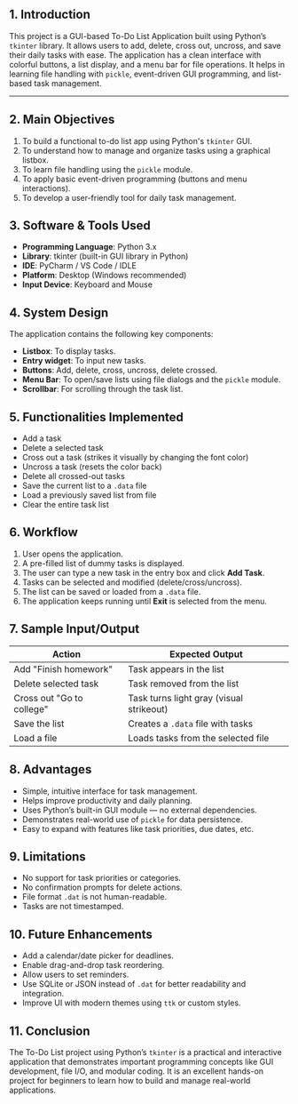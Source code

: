 
## **1. Introduction**

This project is a GUI-based To-Do List Application built using Python’s `tkinter` library. It allows users to add, delete, cross out, uncross, and save their daily tasks with ease. The application has a clean interface with colorful buttons, a list display, and a menu bar for file operations. It helps in learning file handling with `pickle`, event-driven GUI programming, and list-based task management.

---

## **2. Main Objectives**

1. To build a functional to-do list app using Python's `tkinter` GUI.
2. To understand how to manage and organize tasks using a graphical listbox.
3. To learn file handling using the `pickle` module.
4. To apply basic event-driven programming (buttons and menu interactions).
5. To develop a user-friendly tool for daily task management.

## **3. Software & Tools Used**

* **Programming Language**: Python 3.x
* **Library**: tkinter (built-in GUI library in Python)
* **IDE**: PyCharm / VS Code / IDLE
* **Platform**: Desktop (Windows recommended)
* **Input Device**: Keyboard and Mouse

## **4. System Design**

The application contains the following key components:

* **Listbox**: To display tasks.
* **Entry widget**: To input new tasks.
* **Buttons**: Add, delete, cross, uncross, delete crossed.
* **Menu Bar**: To open/save lists using file dialogs and the `pickle` module.
* **Scrollbar**: For scrolling through the task list.
## **5. Functionalities Implemented**

* Add a task
* Delete a selected task
* Cross out a task (strikes it visually by changing the font color)
* Uncross a task (resets the color back)
* Delete all crossed-out tasks
* Save the current list to a `.data` file
* Load a previously saved list from file
* Clear the entire task list
## **6. Workflow**

1. User opens the application.
2. A pre-filled list of dummy tasks is displayed.
3. The user can type a new task in the entry box and click **Add Task**.
4. Tasks can be selected and modified (delete/cross/uncross).
5. The list can be saved or loaded from a `.data` file.
6. The application keeps running until **Exit** is selected from the menu.

## **7. Sample Input/Output**

| **Action**                | **Expected Output**                      |
| ------------------------- | ---------------------------------------- |
| Add "Finish homework"     | Task appears in the list                 |
| Delete selected task      | Task removed from the list               |
| Cross out "Go to college" | Task turns light gray (visual strikeout) |
| Save the list             | Creates a `.data` file with tasks         |
| Load a file               | Loads tasks from the selected file       |

## **8. Advantages**

* Simple, intuitive interface for task management.
* Helps improve productivity and daily planning.
* Uses Python’s built-in GUI module — no external dependencies.
* Demonstrates real-world use of `pickle` for data persistence.
* Easy to expand with features like task priorities, due dates, etc.

## **9. Limitations**

* No support for task priorities or categories.
* No confirmation prompts for delete actions.
* File format `.dat` is not human-readable.
* Tasks are not timestamped.

## **10. Future Enhancements**

* Add a calendar/date picker for deadlines.
* Enable drag-and-drop task reordering.
* Allow users to set reminders.
* Use SQLite or JSON instead of `.dat` for better readability and integration.
* Improve UI with modern themes using `ttk` or custom styles.

## **11. Conclusion**

The To-Do List project using Python’s `tkinter` is a practical and interactive application that demonstrates important programming concepts like GUI development, file I/O, and modular coding. It is an excellent hands-on project for beginners to learn how to build and manage real-world applications.
